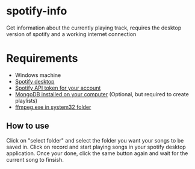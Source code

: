 # spotify-info
 Get information about the currently playing track, requires the desktop version of spotify and a working internet connection

# Requirements
- Windows machine
- [Spotify desktop](https://www.spotify.com/de/download/windows/)
- [Spotify API token for your account](https://developer.spotify.com/console/get-users-currently-playing-track/)
- [MongoDB installed on your computer](https://www.mongodb.com/download-center/community) (Optional, but required to create playlists)
- [ffmpeg.exe in system32 folder](https://ffmpeg.zeranoe.com/builds/)

## How to use
Click on "select folder" and select the folder you want your songs to be saved in.
Click on record and start playing songs in your spotify desktop application.
Once your done, click the same button again and wait for the current song to finsish.